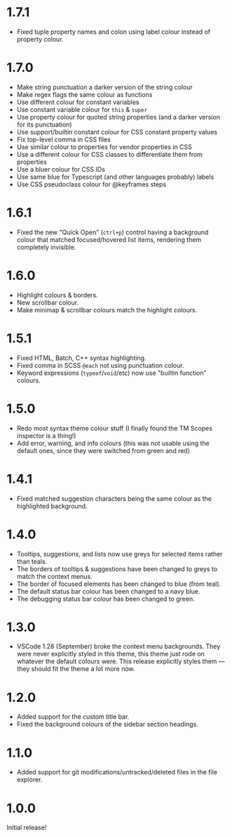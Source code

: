# 1.7.1

- Fixed tuple property names and colon using label colour instead of property colour.


# 1.7.0

- Make string punctuation a darker version of the string colour
- Make regex flags the same colour as functions
- Use different colour for constant variables
- Use constant variable colour for `this` & `super`
- Use property colour for quoted string properties (and a darker version for its punctuation)
- Use support/builtin constant colour for CSS constant property values
- Fix top-level comma in CSS files
- Use similar colour to properties for vendor properties in CSS
- Use a different colour for CSS classes to differentiate them from properties
- Use a bluer colour for CSS IDs
- Use same blue for Typescript (and other languages probably) labels
- Use CSS pseudoclass colour for @keyframes steps


# 1.6.1

- Fixed the new "Quick Open" (`ctrl+p`) control having a background colour that matched focused/hovered list items, rendering them completely invisible.


# 1.6.0

- Highlight colours & borders.
- New scrollbar colour.
- Make minimap & scrollbar colours match the highlight colours.


# 1.5.1

- Fixed HTML, Batch, C++ syntax highlighting.
- Fixed comma in SCSS `@each` not using punctuation colour.
- Keyword expressions (`typeof`/`void`/etc) now use "builtin function" colours.


# 1.5.0

- Redo most syntax theme colour stuff (I finally found the TM Scopes inspector is a thing!)
- Add error, warning, and info colours (this was not usable using the default ones, since they were switched from green and red)


# 1.4.1

- Fixed matched suggestion characters being the same colour as the highlighted background.


# 1.4.0

- Tooltips, suggestions, and lists now use greys for selected items rather than teals.
- The borders of tooltips & suggestions have been changed to greys to match the context menus.
- The border of focused elements has been changed to blue (from teal).
- The default status bar colour has been changed to a navy blue.
- The debugging status bar colour has been changed to green.


# 1.3.0

- VSCode 1.28 (September) broke the context menu backgrounds. They were never explicitly styled in this theme, this theme just rode on whatever the default colours were. This release explicitly styles them — they should fit the theme a lot more now.


# 1.2.0

- Added support for the custom title bar. 
- Fixed the background colours of the sidebar section headings.


# 1.1.0

- Added support for git modifications/untracked/deleted files in the file explorer.


# 1.0.0

Initial release!